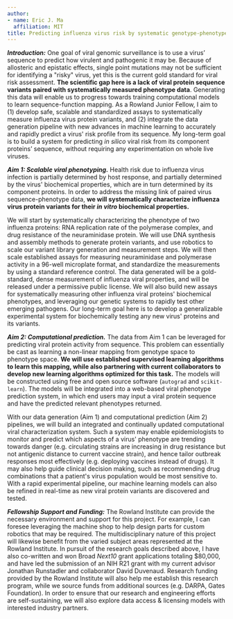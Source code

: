 ```yaml
---
author:
- name: Eric J. Ma
  affiliation: MIT
title: Predicting influenza virus risk by systematic genotype-phenotype mapping
---
```


***Introduction:*** One goal of viral genomic surveillance is to use a virus’ sequence to predict how virulent and pathogenic it may be. Because of allosteric and epistatic effects, single point mutations may not be sufficient for identifying a "risky" virus, yet this is the current gold standard for viral risk assessment. **The scientific gap here is a lack of viral protein sequence variants paired with systematically measured phenotype data**. Generating this data will enable us to progress towards training computational models to learn sequence-function mapping. As a Rowland Junior Fellow, I aim to (1) develop safe, scalable and standardized assays to systematically measure influenza virus protein variants, and (2) integrate the data generation pipeline with new advances in machine learning to accurately and rapidly predict a virus' risk profile from its sequence. <!--JR: I see number 2 as the real big thing. I wonder if there’s a better way to pose this as that as the focus and then using virus as an example of what could be done with any viral that you could accomplish #1 with. --><!--EM: Tricky part is that RJFs are meant to be experimentalists. Let me think about this... --> My long-term goal is to build a system for predicting *in silico* viral risk from its component proteins’ sequence, without requiring any experimentation on whole live viruses.

<!--
Bill's comments on section 1:
1. It's still a bit high level.
3. "dashboard" - might be a better word. Sounds a bit colloquial.
4. Rowland fellows - I might be writing with too much jargon here, as they are a diverse group of people, not necessarily life scientists.
-->

***Aim 1: Scalable viral phenotyping.*** Health risk due to influenza virus infection is partially determined by host response, and partially determined by the virus' biochemical properties, which are in turn determined by its component proteins. In order to address the missing link of paired virus sequence-phenotype data, **we will systematically characterize influenza virus protein variants for their *in vitro* biochemical properties.**

We will start by systematically characterizing the phenotype of two influenza proteins: RNA replication rate of the polymerase complex, and drug resistance of the neuraminidase protein. We will use DNA synthesis and assembly methods to generate protein variants, and use robotics to scale our variant library generation and measurement steps. We will then scale established assays for measuring neuraminidase and polymerase activity in a 96-well microplate format, and standardize the measurements by using a standard reference control. The data generated will be a gold-standard, dense measurement of influenza viral properties, and will be released under a permissive public license. We will also build new assays for systematically measuring other influenza viral proteins' biochemical phenotypes, and leveraging our genetic systems to rapidly test other emerging pathogens. Our long-term goal here is to develop a generalizable experimental system for biochemically testing any new virus' proteins and its variants.

<!--
Bill's comments on section 2:
4. Put in some referenceable pointers for the reader, to help the reader connect back.
 -->

***Aim 2: Computational prediction.*** The data from Aim 1 can be leveraged for predicting viral protein activity from sequence. This problem can essentially be cast as learning a non-linear mapping from genotype space to phenotype space. **We will use established supervised learning algorithms to learn this mapping, while also partnering with current collaborators to develop new learning algorithms optimized for this task.** The models will be constructed using free and open source software (`autograd` and `scikit-learn`). The models will be integrated into a web-based viral phenotype prediction system, in which end users may input a viral protein sequence and have the predicted relevant phenotypes returned.

With our data generation (Aim 1) and computational prediction (Aim 2) pipelines, we will build an integrated and continually updated computational viral characterization system. Such a system may enable epidemiologists to monitor and predict which aspects of a virus' phenotype are trending towards danger (e.g. circulating strains are increasing in drug resistance but not antigenic distance to current vaccine strain), and hence tailor outbreak responses most effectively (e.g. deploying vaccines instead of drugs). It may also help guide clinical decision making, such as recommending drug combinations that a patient's virus population would be most sensitive to. With a rapid experimental pipeline, our machine learning models can also be refined in real-time as new viral protein variants are discovered and tested.

***Fellowship Support and Funding:*** The Rowland Institute can provide the necessary environment and support for this project. For example, I can foresee leveraging the machine shop to help design parts for custom robotics that may be required. The multidisciplinary nature of this project will likewise benefit from the varied subject areas represented at the Rowland Institute. In pursuit of the research goals described above, I have also co-written and won Broad *Next10* grant applications totaling $80,000, and have led the submission of an NIH R21 grant with my current advisor Jonathan Runstadler and collaborator David Duvenaud. Research funding provided by the Rowland Institute will also help me establish this research program, while we source funds from additional sources (e.g. DARPA, Gates Foundation). In order to ensure that our research and engineering efforts are self-sustaining, we will also explore data access & licensing models with interested industry partners.
